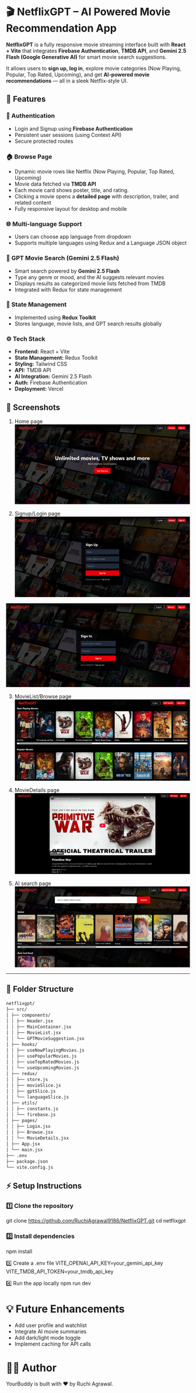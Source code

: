 # 🎬 NetflixGPT – AI Powered Movie Recommendation App

**NetflixGPT** is a fully responsive movie streaming interface built with **React + Vite** that integrates **Firebase Authentication**, **TMDB API**, and **Gemini 2.5 Flash (Google Generative AI)** for smart movie search suggestions.

It allows users to **sign up, log in**, explore movie categories (Now Playing, Popular, Top Rated, Upcoming), and get **AI-powered movie recommendations** — all in a sleek Netflix-style UI.

## 🚀 Features

### 🔐 Authentication

- Login and Signup using **Firebase Authentication**
- Persistent user sessions (using Context API)
- Secure protected routes

### 🏠 Browse Page

- Dynamic movie rows like Netflix (Now Playing, Popular, Top Rated, Upcoming)
- Movie data fetched via **TMDB API**
- Each movie card shows poster, title, and rating.
- Clicking a movie opens a **detailed page** with description, trailer, and related content
- Fully responsive layout for desktop and mobile

### 🌐 Multi-language Support

- Users can choose app language from dropdown
- Supports multiple languages using Redux and a Language JSON object

### 🤖 GPT Movie Search (Gemini 2.5 Flash)

- Smart search powered by **Gemini 2.5 Flash**
- Type any genre or mood, and the AI suggests relevant movies
- Displays results as categorized movie lists fetched from TMDB
- Integrated with Redux for state management

### 💾 State Management

- Implemented using **Redux Toolkit**
- Stores language, movie lists, and GPT search results globally

### ⚙️ Tech Stack

- **Frontend:** React + Vite
- **State Management:** Redux Toolkit
- **Styling:** Tailwind CSS
- **API:** TMDB API
- **AI Integration:** Gemini 2.5 Flash
- **Auth:** Firebase Authentication
- **Deployment:** Vercel

## 📸 Screenshots

1. Home page
   ![alt text](image.png)

2. Signup/Login page
   ![alt text](image-1.png)

![alt text](image-2.png)

3. MovieList/Browse page
   ![alt text](image-3.png)

4. MovieDetails page
   ![alt text](image-4.png)

5. AI search page
   ![alt text](image-5.png)

---

## 🧩 Folder Structure

```
netflixgpt/
├── src/
│ ├── components/
│ │ ├── Header.jsx
│ │ ├── MainContainer.jsx
│ │ ├── MovieList.jsx
│ │ └── GPTMovieSuggestion.jsx
│ ├── hooks/
│ │ ├── useNowPlayingMovies.js
│ │ ├── usePopularMovies.js
│ │ ├── useTopRatedMovies.js
│ │ └── useUpcomingMovies.js
│ ├── redux/
│ │ ├── store.js
│ │ ├── movieSlice.js
│ │ ├── gptSlice.js
│ │ └── languageSlice.js
│ ├── utils/
│ │ ├── constants.js
│ │ └── firebase.js
│ ├── pages/
│ │ ├── Login.jsx
│ │ ├── Browse.jsx
│ │ └── MovieDetails.jsx
│ ├── App.jsx
│ └── main.jsx
├── .env
├── package.json
└── vite.config.js
```

## ⚡ Setup Instructions

### 1️⃣ Clone the repository

git clone https://github.com/RuchiAgrawal9186/NetflixGPT.git
cd netflixgpt

### 2️⃣ Install dependencies

npm install

3️⃣ Create a .env file
VITE_OPENAI_API_KEY=your_gemini_api_key
VITE_TMDB_API_TOKEN=your_tmdb_api_key

4️⃣ Run the app locally
npm run dev

# 💡 Future Enhancements

- Add user profile and watchlist
- Integrate AI movie summaries
- Add dark/light mode toggle
- Implement caching for API calls

# 🧑‍💻 Author

YourBuddy is built with ❤️ by Ruchi Agrawal.
